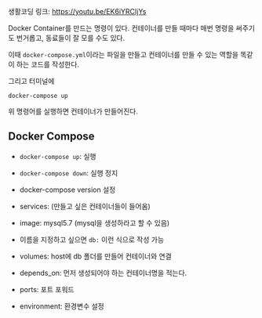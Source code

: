 생활코딩 링크: https://youtu.be/EK6iYRCIjYs

Docker Container를 만드는 명령이 있다. 컨테이너를 만들 때마다 매번 명령을 써주기도 번거롭고, 동료들이 잘 모를 수도 있다.

이때 `docker-compose.yml`이라는 파일을 만들고 컨테이너를 만들 수 있는 역할을 똑같이 하는 코드를 작성한다.

그리고 터미널에
```
docker-compose up
```
위 명령어를 실행하면 컨테이너가 만들어진다.


## Docker Compose
- ``docker-compose up``: 실행
- ``docker-compose down``: 실행 정지

- docker-compose version 설정
- services: (만들고 싶은 컨테이너들이 들어옴)
- image: mysql5.7 (mysql을 생성하라고 할 수 있음)
- 이름을 지정하고 싶으면 `db:` 이런 식으로 작성 가능
- volumes: host에 db 폴더를 만들어 컨테이너와 연결
- depends_on: 먼저 생성되어야 하는 컨테이너명을 적는다.
- ports: 포트 포워드
- environment: 환경변수 설정

